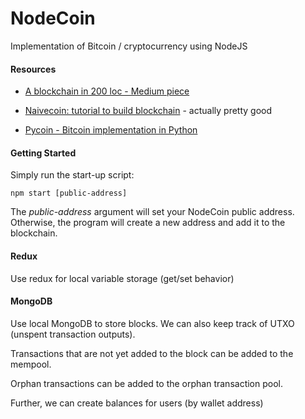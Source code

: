 # NodeCoin
Implementation of Bitcoin / cryptocurrency using NodeJS

#### Resources

* [A blockchain in 200 loc - Medium piece](https://medium.com/@lhartikk/a-blockchain-in-200-lines-of-code-963cc1cc0e54)

* [Naivecoin: tutorial to build blockchain](https://lhartikk.github.io/) - actually pretty good

* [Pycoin - Bitcoin implementation in Python](https://github.com/ricmoo/pycoind/blob/master/README.md#node-management-pycoind-node)

#### Getting Started

Simply run the start-up script:

```
npm start [public-address]
```
The *public-address* argument will set your NodeCoin public address. Otherwise, the program will create a new address and add it to the blockchain.


#### Redux

Use redux for local variable storage (get/set behavior)

#### MongoDB

Use local MongoDB to store blocks. We can also keep track of UTXO (unspent transaction outputs).

Transactions that are not yet added to the block can be added to the mempool.

Orphan transactions can be added to the orphan transaction pool.

Further, we can create balances for users (by wallet address)
